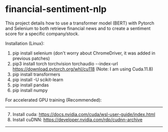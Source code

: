 # financial-sentiment-nlp

This project details how to use a transformer model (BERT) with Pytorch and Selenium to both retrieve financial news and to create a sentiment score for a specific company/stock.

Installation (Linux):

1. pip install selenium (don't worry about ChromeDriver, it was added in previous patches)
2. pip3 install torch torchvision torchaudio --index-url https://download.pytorch.org/whl/cu118 (Note: I am using Cuda.11.8)
3. pip install transformers
4. pip install -U scikit-learn
5. pip install pandas
6. pip install numpy

For accelerated GPU training (Recommended):

-----

7. Install cuda: https://docs.nvidia.com/cuda/wsl-user-guide/index.html 
8. Install cuDNN: https://developer.nvidia.com/rdp/cudnn-archive

-----
